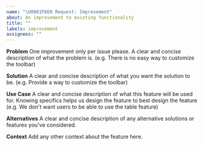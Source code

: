 ```yaml
---
name: "\U0001F6E0 Request: Improvement"
about: An improvement to existing functionality
title: ""
labels: improvement
assignees: ""
---
```


**Problem**
One improvement only per issue please. A clear and concise description of what the problem is. (e.g. There is no easy way to customize the toolbar)

**Solution**
A clear and concise description of what you want the solution to be. (e.g. Provide a way to customize the toolbar)

**Use Case**
A clear and concise description of what this feature will be used for. Knowing specifics helps us design the feature to best design the feature (e.g. We don't want users to be able to use the table feature)

**Alternatives**
A clear and concise description of any alternative solutions or features you've considered.

**Context**
Add any other context about the feature here.
